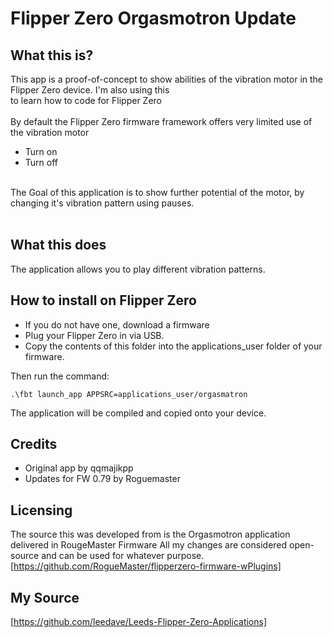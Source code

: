 # Flipper Zero Orgasmotron Update

## What this is?
This app is a proof-of-concept to show abilities of the vibration motor in the Flipper Zero device. I'm also using this <br>
to learn how to code for Flipper Zero
<br><br>
By default the Flipper Zero firmware framework offers very limited use of the vibration motor<br>
- Turn on<br>
- Turn off<br>
<br>
The Goal of this application is to show further potential of the motor, by changing it's vibration pattern using pauses. <br>
<br>

## What this does
The application allows you to play different vibration patterns. 

## How to install on Flipper Zero
- If you do not have one, download a firmware<br>
- Plug your Flipper Zero in via USB. <br>
- Copy the contents of this folder into the applications_user folder of your firmware. <br> 

Then run the command: 
 ```
.\fbt launch_app APPSRC=applications_user/orgasmatron
 ```
The application will be compiled and copied onto your device. 

## Credits
- Original app by qqmajikpp
- Updates for FW 0.79 by Roguemaster

## Licensing
The source this was developed from is the Orgasmotron application delivered in RougeMaster Firmware
All my changes are considered open-source and can be used for whatever purpose. <br>
[https://github.com/RogueMaster/flipperzero-firmware-wPlugins]

## My Source
[https://github.com/leedave/Leeds-Flipper-Zero-Applications]